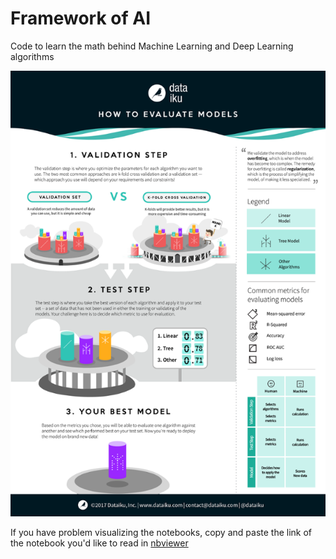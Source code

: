 # Framework of AI

Code to learn the math behind Machine Learning and Deep Learning algorithms

![Evaluating_models_final.png](Evaluating_models_final.png)

If you have problem visualizing the notebooks, copy and paste the link of the notebook you'd like to read in [nbviewer](https://nbviewer.jupyter.org/)
